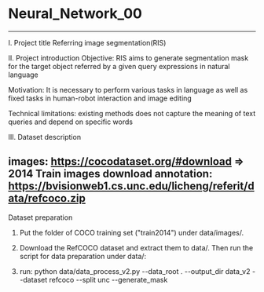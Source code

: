 # Neural_Network_00
-----------------------------------
I. Project title
Referring image segmentation(RIS)

II. Project introduction
Objective: RIS aims to generate segmentation mask for the target object referred by a given query expressions in natural language

Motivation: It is necessary to perform various tasks in language as well as fixed tasks in human-robot interaction and image editing

Technical limitations: existing methods does not capture the meaning of text queries and depend on specific words

III. Dataset description

images: https://cocodataset.org/#download  => 2014 Train images download
annotation: https://bvisionweb1.cs.unc.edu/licheng/referit/data/refcoco.zip
------------------------------------
Dataset preparation

1) Put the folder of COCO training set ("train2014") under data/images/.

2) Download the RefCOCO dataset and extract them to data/. Then run the script for data preparation under data/:

3) run: python data/data_process_v2.py --data_root . --output_dir data_v2 --dataset refcoco --split unc --generate_mask

